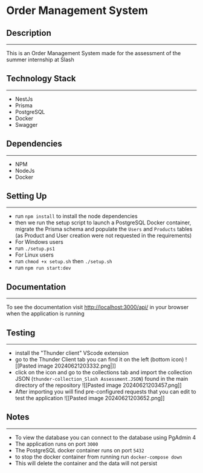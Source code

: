 # Order Management System 
## Description

---
This is an Order Management System made for the assessment of the summer internship at Slash

## Technology Stack

---

- NestJs
- Prisma
- PostgreSQL
- Docker
- Swagger

## Dependencies

---

- NPM
- NodeJs
- Docker

## Setting Up

---

- run `npm install` to install the node dependencies
- then we run the setup script to launch a PostgreSQL Docker container, migrate the Prisma schema and populate the `Users` and `Products` tables (as Product and User creation were not requested in the requirements)
- For Windows users
- run `./setup.ps1`
- For Linux users
- run  `chmod +x setup.sh` then `./setup.sh`
- run `npm run start:dev`

## Documentation

---
To see the documentation visit <http://localhost:3000/api/> in your browser when the application is running

## Testing

---

- install the "Thunder client" VScode extension
- go to the Thunder Client tab you can find it on the left (bottom icon)
![[Pasted image 20240621203332.png|]]
- click on the icon and go to the collections tab and import the collection JSON (`thunder-collection_Slash Assessment.JSON`) found in the main directory of the repository
![[Pasted image 20240621203457.png]]
- After importing you will find pre-configured requests that you can edit to test the application
![[Pasted image 20240621203652.png]]

## Notes

---

- To view the database you can connect to the database using PgAdmin 4
- The application runs on port `3000`
- The PostgreSQL docker container runs on port `5432`
- to stop the docker container from running run `docker-compose down`
- This will delete the container and the data will not persist
